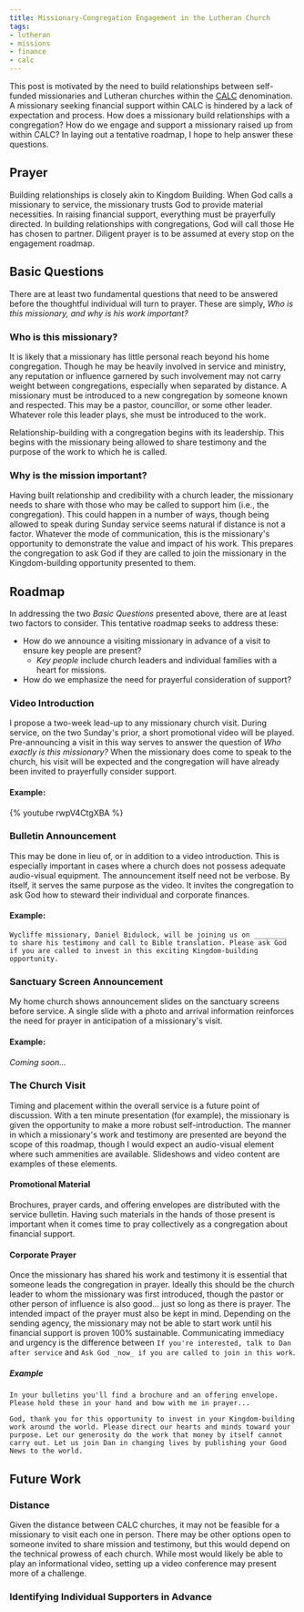 ```yaml
---
title: Missionary-Congregation Engagement in the Lutheran Church
tags:
- lutheran
- missions
- finance
- calc
---
```


This post is motivated by the need to build relationships between self-funded missionaries and Lutheran churches within the [CALC](https://calc.ca) denomination. A missionary seeking financial support within CALC is hindered by a lack of expectation and process. How does a missionary build relationships with a congregation? How do we engage and support a missionary raised up from within CALC? In laying out a tentative roadmap, I hope to help answer these questions.

## Prayer

Building relationships is closely akin to Kingdom Building. When God calls a missionary to service, the missionary trusts God to provide material necessities. In raising financial support, everything must be prayerfully directed. In building relationships with congregations, God will call those He has chosen to partner. Diligent prayer is to be assumed at every stop on the engagement roadmap.

## Basic Questions

There are at least two fundamental questions that need to be answered before the thoughtful individual will turn to prayer. These are simply, _Who is this missionary, and why is his work important?_

### Who is this missionary?

It is likely that a missionary has little personal reach beyond his home congregation. Though he may be heavily involved in service and ministry, any reputation or influence garnered by such involvement may not carry weight between congregations, especially when separated by distance. A missionary must be introduced to a new congregation by someone known and respected. This may be a pastor, councillor, or some other leader. Whatever role this leader plays, she must be introduced to the work.

Relationship-building with a congregation begins with its leadership. This begins with the missionary being allowed to share testimony and the purpose of the work to which he is called.

### Why is the mission important?

Having built relationship and credibility with a church leader, the missionary needs to share with those who may be called to support him (i.e., the congregation). This could happen in a number of ways, though being allowed to speak during Sunday service seems natural if distance is not a factor. Whatever the mode of communication, this is the missionary's opportunity to demonstrate the value and impact of his work. This prepares the congregation to ask God if they are called to join the missionary in the Kingdom-building opportunity presented to them.

## Roadmap

In addressing the two _Basic Questions_ presented above, there are at least two factors to consider. This tentative roadmap seeks to address these:

- How do we announce a visiting missionary in advance of a visit to ensure key people are present?
  - _Key people_ include church leaders and individual families with a heart for missions.
- How do we emphasize the need for prayerful consideration of support?

### Video Introduction

I propose a two-week lead-up to any missionary church visit. During service, on the two Sunday's prior, a short promotional video will be played. Pre-announcing a visit in this way serves to answer the question of _Who exactly is this missionary?_ When the missionary does come to speak to the church, his visit will be expected and the congregation will have already been invited to prayerfully consider support.

#### Example:

{% youtube rwpV4CtgXBA %}

### Bulletin Announcement

This may be done in lieu of, or in addition to a video introduction. This is especially important in cases where a church does not possess adequate audio-visual equipment. The announcement itself need not be verbose. By itself, it serves the same purpose as the video. It invites the congregation to ask God how to steward their individual and corporate finances.

#### Example:

```
Wycliffe missionary, Daniel Bidulock, will be joining us on ________ to share his testimony and call to Bible translation. Please ask God if you are called to invest in this exciting Kingdom-building opportunity.
```

### Sanctuary Screen Announcement

My home church shows announcement slides on the sanctuary screens before service. A single slide with a photo and arrival information reinforces the need for prayer in anticipation of a missionary's visit.

#### Example:

_Coming soon..._

### The Church Visit

Timing and placement within the overall service is a future point of discussion. With a ten minute presentation (for example), the missionary is given the opportunity to make a more robust self-introduction. The manner in which a missionary's work and testimony are presented are beyond the scope of this roadmap, though I would expect an audio-visual element where such ammenities are available. Slideshows and video content are examples of these elements.

#### Promotional Material

Brochures, prayer cards, and offering envelopes are distributed with the service bulletin. Having such materials in the hands of those present is important when it comes time to pray collectively as a congregation about financial support.

#### Corporate Prayer

Once the missionary has shared his work and testimony it is essential that someone leads the congregation in prayer. Ideally this should be the church leader to whom the missionary was first introduced, though the pastor or other person of influence is also good... just so long as there is prayer. The intended impact of the prayer must also be kept in mind. Depending on the sending agency, the missionary may not be able to start work until his financial support is proven 100% sustainable. Communicating immediacy and urgency is the difference between `If you're interested, talk to Dan after service` and `Ask God _now_ if you are called to join in this work`.

##### Example

```
In your bulletins you'll find a brochure and an offering envelope. Please hold these in your hand and bow with me in prayer...

God, thank you for this opportunity to invest in your Kingdom-building work around the world. Please direct our hearts and minds toward your purpose. Let our generosity do the work that money by itself cannot carry out. Let us join Dan in changing lives by publishing your Good News to the world.
```



## Future Work

### Distance

Given the distance between CALC churches, it may not be feasible for a missionary to visit each one in person. There may be other options open to someone invited to share mission and testimony, but this would depend on the technical prowess of each church. While most would likely be able to play an informational video, setting up a video conference may present more of a challenge.

### Identifying Individual Supporters in Advance


